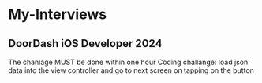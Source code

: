# My-Interviews

## DoorDash iOS Developer 2024

The chanlage MUST be done within one hour
Coding challange: load json data into the view controller and go to next screen on tapping on the button
